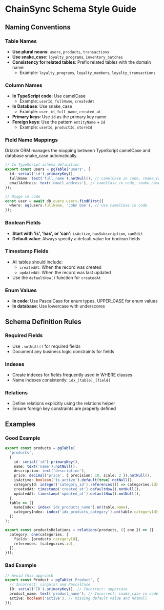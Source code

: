 # ChainSync Schema Style Guide

## Naming Conventions

### Table Names

- **Use plural nouns**: `users`, `products`, `transactions`
- **Use snake_case**: `loyalty_programs`, `inventory_batches`
- **Consistency for related tables**: Prefix related tables with the domain name
  - Example: `loyalty_programs`, `loyalty_members`, `loyalty_transactions`

### Column Names

- **In TypeScript code**: Use camelCase
  - Example: `userId`, `fullName`, `createdAt`
- **In Database**: Use snake_case
  - Example: `user_id`, `full_name`, `created_at`
- **Primary keys**: Use `id` as the primary key name
- **Foreign keys**: Use the pattern `entityName` + `Id`
  - Example: `userId`, `productId`, `storeId`

### Field Name Mappings

Drizzle ORM manages the mapping between TypeScript camelCase and database snake_case automatically.

```typescript
// In TypeScript schema definition
export const users = pgTable('users', {
  id: serial('id').primaryKey(),
  fullName: text('full_name').notNull(), // camelCase in code, snake_case in DB
  emailAddress: text('email_address'), // camelCase in code, snake_case in DB
});

// Usage in code
const user = await db.query.users.findFirst({
  where: eq(users.fullName, 'John Doe'), // Use camelCase in code
});
```

### Boolean Fields

- **Start with 'is', 'has', or 'can'**: `isActive`, `hasSubscription`, `canEdit`
- **Default value**: Always specify a default value for boolean fields

### Timestamp Fields

- All tables should include:
  - `createdAt`: When the record was created
  - `updatedAt`: When the record was last updated
- Use the `defaultNow()` function for `createdAt`

### Enum Values

- **In code**: Use PascalCase for enum types, UPPER_CASE for enum values
- **In database**: Use lowercase with underscores

## Schema Definition Rules

### Required Fields

- Use `.notNull()` for required fields
- Document any business logic constraints for fields

### Indexes

- Create indexes for fields frequently used in WHERE clauses
- Name indexes consistently: `idx_[table]_[field]`

### Relations

- Define relations explicitly using the relations helper
- Ensure foreign key constraints are properly defined

## Examples

### Good Example

```typescript
export const products = pgTable(
  'products',
  {
    id: serial('id').primaryKey(),
    name: text('name').notNull(),
    description: text('description'),
    price: decimal('price', { precision: 10, scale: 2 }).notNull(),
    isActive: boolean('is_active').default(true).notNull(),
    categoryId: integer('category_id').references(() => categories.id),
    createdAt: timestamp('created_at').defaultNow().notNull(),
    updatedAt: timestamp('updated_at').defaultNow().notNull(),
  },
  table => ({
    nameIndex: index('idx_products_name').on(table.name),
    categoryIndex: index('idx_products_category').on(table.categoryId),
  })
);

export const productsRelations = relations(products, ({ one }) => ({
  category: one(categories, {
    fields: [products.categoryId],
    references: [categories.id],
  }),
}));
```

### Bad Example

```typescript
// Avoid this approach
export const Product = pgTable('Product', {
  // Incorrect: singular and PascalCase
  ID: serial('ID').primaryKey(), // Incorrect: uppercase
  product_name: text('product_name'), // Incorrect: snake_case in code
  active: boolean('active'), // Missing default value and notNull
});
```
